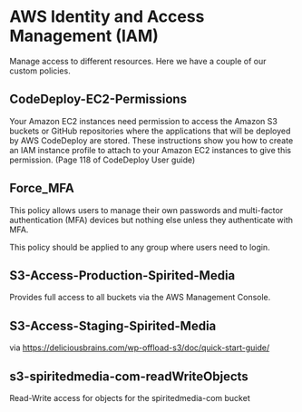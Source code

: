 # AWS Identity and Access Management (IAM)

Manage access to different resources. Here we have a couple of our custom policies.

## CodeDeploy-EC2-Permissions

Your Amazon EC2 instances need permission to access the Amazon S3 buckets or GitHub repositories where the applications that will be deployed by AWS CodeDeploy are stored. These instructions show you how to create an IAM instance profile to attach to your Amazon EC2 instances to give this permission. (Page 118 of CodeDeploy User guide)

## Force_MFA

This policy allows users to manage their own passwords and multi-factor authentication (MFA) devices but nothing else unless they authenticate with MFA.

This policy should be applied to any group where users need to login.

## S3-Access-Production-Spirited-Media

Provides full access to all buckets via the AWS Management Console.

## S3-Access-Staging-Spirited-Media

via https://deliciousbrains.com/wp-offload-s3/doc/quick-start-guide/

## s3-spiritedmedia-com-readWriteObjects

Read-Write access for objects for the spiritedmedia-com bucket